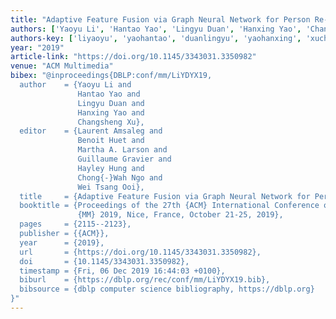 ```yaml
---
title: "Adaptive Feature Fusion via Graph Neural Network for Person Re-identification"
authors: ['Yaoyu Li', 'Hantao Yao', 'Lingyu Duan', 'Hanxing Yao', 'Changsheng Xu']
authors-key: ['liyaoyu', 'yaohantao', 'duanlingyu', 'yaohanxing', 'xuchangsheng']
year: "2019"
article-link: "https://doi.org/10.1145/3343031.3350982"
venue: "ACM Multimedia"
bibex: "@inproceedings{DBLP:conf/mm/LiYDYX19,
  author    = {Yaoyu Li and
               Hantao Yao and
               Lingyu Duan and
               Hanxing Yao and
               Changsheng Xu},
  editor    = {Laurent Amsaleg and
               Benoit Huet and
               Martha A. Larson and
               Guillaume Gravier and
               Hayley Hung and
               Chong{-}Wah Ngo and
               Wei Tsang Ooi},
  title     = {Adaptive Feature Fusion via Graph Neural Network for Person Re-identification},
  booktitle = {Proceedings of the 27th {ACM} International Conference on Multimedia,
               {MM} 2019, Nice, France, October 21-25, 2019},
  pages     = {2115--2123},
  publisher = {{ACM}},
  year      = {2019},
  url       = {https://doi.org/10.1145/3343031.3350982},
  doi       = {10.1145/3343031.3350982},
  timestamp = {Fri, 06 Dec 2019 16:44:03 +0100},
  biburl    = {https://dblp.org/rec/conf/mm/LiYDYX19.bib},
  bibsource = {dblp computer science bibliography, https://dblp.org}
}"
---
```

